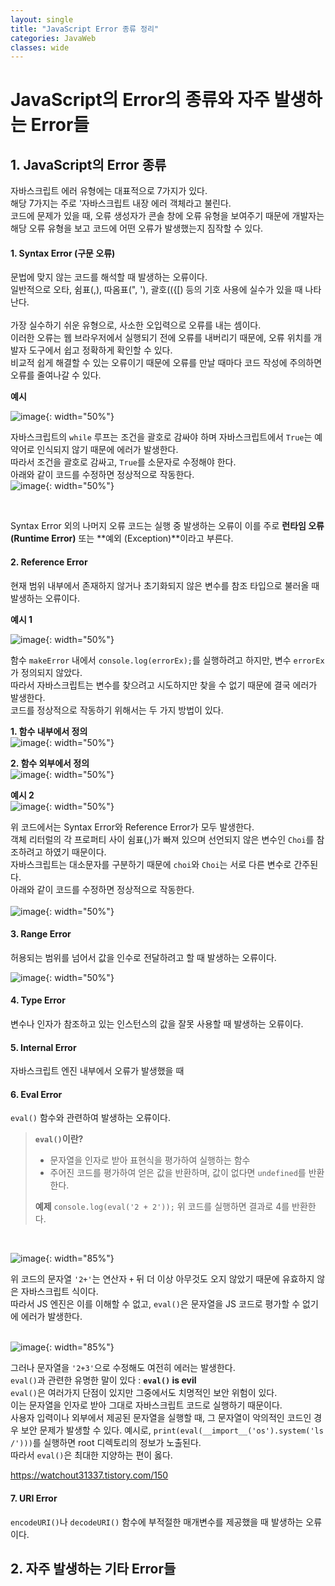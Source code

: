 ```yaml
---
layout: single
title: "JavaScript Error 종류 정리"
categories: JavaWeb
classes: wide
---
```


# JavaScript의 Error의 종류와 자주 발생하는 Error들

## 1. JavaScript의 Error 종류

자바스크립트 에러 유형에는 대표적으로 7가지가 있다. <br>
해당 7가지는 주로 '자바스크립트 내장 에러 객체라고 불린다. <br>
코드에 문제가 있을 때, 오류 생성자가 콘솔 창에 오류 유형을 보여주기 때문에 개발자는 해당 오류 유형을 보고 코드에 어떤 오류가 발생했는지 짐작할 수 있다.

#### 1. Syntax Error (구문 오류)
문법에 맞지 않는 코드를 해석할 때 발생하는 오류이다. <br>
일반적으로 오타, 쉼표(,), 따옴표(", '), 괄호(({[) 등의 기호 사용에 실수가 있을 때 나타난다. <br>
<br>
가장 실수하기 쉬운 유형으로, 사소한 오입력으로 오류를 내는 셈이다. <br>
이러한 오류는 웹 브라우저에서 실행되기 전에 오류를 내버리기 때문에, 오류 위치를 개발자 도구에서 쉽고 정확하게 확인할 수 있다. <br>
비교적 쉽게 해결할 수 있는 오류이기 때문에 오류를 만날 때마다 코드 작성에 주의하면 오류를 줄여나갈 수 있다. <br>

**예시** <br>

![image](https://github.com/Y0-0N63/STUDY-4242-Ver.2/assets/144354615/649fd1eb-1276-4784-a1bb-340b0fab4366){: width="50%"}

자바스크립트의 `while` 루프는 조건을 괄호로 감싸야 하며 자바스크립트에서 `True`는 예약어로 인식되지 않기 때문에 에러가 발생한다. <br>
따라서 조건을 괄호로 감싸고, `True`를 소문자로 수정해야 한다. <br>
아래와 같이 코드를 수정하면 정상적으로 작동한다.
<br>
![image](https://github.com/Y0-0N63/STUDY-4242-Ver.2/assets/144354615/c38ad4ec-64fb-4d7c-986d-beabffac0999){: width="50%"}

<br>

Syntax Error 외의 나머지 오류 코드는 실행 중 발생하는 오류이 이를 주로 **런타임 오류 (Runtime Error)** 또는 **예외 (Exception)**이라고 부른다.

#### 2. Reference Error
현재 범위 내부에서 존재하지 않거나 초기화되지 않은 변수를 참조 타입으로 불러올 때 발생하는 오류이다. <br>

**예시 1** <br>

![image](https://github.com/Y0-0N63/STUDY-4242-Ver.2/assets/144354615/24ff6a78-b6ae-4080-9b5f-d1e1d1431291){: width="50%"}

함수 `makeError` 내에서 `console.log(errorEx);`를 실행하려고 하지만, 변수 `errorEx`가 정의되지 않았다. <br>
따라서 자바스크립트는 변수를 찾으려고 시도하지만 찾을 수 없기 때문에 결국 에러가 발생한다. <br>
코드를 정상적으로 작동하기 위해서는 두 가지 방법이 있다. <br>

**1. 함수 내부에서 정의** <br>
![image](https://github.com/Y0-0N63/STUDY-4242-Ver.2/assets/144354615/07b453b6-eff7-47c2-b575-27447c3a52e7){: width="50%"}

**2. 함수 외부에서 정의** <br>
![image](https://github.com/Y0-0N63/STUDY-4242-Ver.2/assets/144354615/ea96e568-fa4e-4650-94c1-fc90a5ca68d4){: width="50%"}

**예시 2** <br>
![image](https://github.com/Y0-0N63/STUDY-4242-Ver.2/assets/144354615/17f58a63-274a-470d-be2e-90d360d27db2){: width="50%"}

위 코드에서는 Syntax Error와 Reference Error가 모두 발생한다. <br>
객체 리터럴의 각 프로퍼티 사이 쉼표(,)가 빠져 있으며 선언되지 않은 변수인 `Choi`를 참조하려고 하였기 때문이다. <br>
자바스크립트는 대소문자를 구분하기 때문에 `choi`와 `Choi`는 서로 다른 변수로 간주된다. <br>
아래와 같이 코드를 수정하면 정상적으로 작동한다. <br>
<br>
![image](https://github.com/Y0-0N63/STUDY-4242-Ver.2/assets/144354615/b64f121e-28bf-40b9-b56e-0204e7d93330){: width="50%"}

#### 3. Range Error
허용되는 범위를 넘어서 값을 인수로 전달하려고 할 때 발생하는 오류이다. <br>

![image](https://github.com/Y0-0N63/STUDY-4242-Ver.2/assets/144354615/9ccccf75-ca50-4255-8cd6-d45452cce29f){: width="50%"}

#### 4. Type Error
변수나 인자가 참조하고 있는 인스턴스의 값을 잘못 사용할 때 발생하는 오류이다.

#### 5. Internal Error
자바스크립트 엔진 내부에서 오류가 발생했을 때 

#### 6. Eval Error
`eval()` 함수와 관련하여 발생하는 오류이다. <br>

> **`eval()`이란?**
>  - 문자열을 인자로 받아 표현식을 평가하여 실행하는 함수
>  - 주어진 코드를 평가하여 얻은 값을 반환하며, 값이 없다면 `undefined`를 반환한다.
>  
>  **예제** 
>  `console.log(eval('2 + 2'));`
>  위 코드를 실행하면 결과로 4를 반환한다.

<br>

![image](https://github.com/Y0-0N63/STUDY-4242-Ver.2/assets/144354615/a23566c6-9dc5-473a-9b96-6488f0ee9cba){: width="85%"}

위 코드의 문자열 `'2+'`는 연산자 `+` 뒤 더 이상 아무것도 오지 않았기 때문에 유효하지 않은 자바스크립트 식이다. <br>
따라서 JS 엔진은 이를 이해할 수 없고, `eval()`은 문자열을 JS 코드로 평가할 수 없기에 에러가 발생한다. <br>
<br>

![image](https://github.com/Y0-0N63/STUDY-4242-Ver.2/assets/144354615/444d4edf-0c84-41c3-8b28-37f82a5318aa){: width="85%"}

그러나 문자열을 `'2+3'`으로 수정해도 여전히 에러는 발생한다. <br>
 `eval()`과 관련한 유명한 말이 있다 : **`eval()` is evil** <br>
`eval()`은 여러가지 단점이 있지만 그중에서도 치명적인 보안 위험이 있다. <br>
이는 문자열을 인자로 받아 그대로 자바스크립트 코드로 실행하기 때문이다. <br>
사용자 입력이나 외부에서 제공된 문자열을 실행할 때, 그 문자열이 악의적인 코드인 경우 보안 문제가 발생할 수 있다.
예시로, `print(eval(__import__('os').system('ls /')))`를 실행하면 root 디렉토리의 정보가 노출된다. <br>
따라서 `eval()`은 최대한 지양하는 편이 옳다.

https://watchout31337.tistory.com/150

#### 7. URI Error
`encodeURI()`나 `decodeURI()` 함수에 부적절한 매개변수를 제공했을 때  발생하는 오류이다.

## 2. 자주 발생하는 기타 Error들
